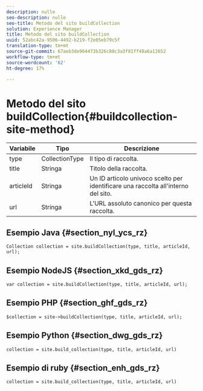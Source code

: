 ```yaml
---
description: nulle
seo-description: nulle
seo-title: Metodo del sito buildCollection
solution: Experience Manager
title: Metodo del sito buildCollection
uuid: 52abc42a-9506-4492-b219-f2e05eb79c5f
translation-type: tm+mt
source-git-commit: 67aeb3de964473b326c88c3a3f81ff48a6a12652
workflow-type: tm+mt
source-wordcount: '62'
ht-degree: 17%

---
```



# Metodo del sito buildCollection{#buildcollection-site-method}

| Variabile | Tipo | Descrizione |
|--- |--- |--- |
| type | CollectionType | Il tipo di raccolta. |
| title | Stringa | Titolo della raccolta. |
| articleId | Stringa | Un ID articolo univoco scelto per identificare una raccolta all&#39;interno del sito. |
| url | Stringa | L&#39;URL assoluto canonico per questa raccolta. |

## Esempio Java {#section_nyl_ycs_rz}

```
Collection collection = site.buildCollection(type, title, articleId, url); 
```

## Esempio NodeJS {#section_xkd_gds_rz}

```
var collection = site.buildCollection(type, title, articleId, url); 
```

## Esempio PHP {#section_ghf_gds_rz}

```
$collection = site->buildCollection(type, title, articleId, url); 
```

## Esempio Python {#section_dwg_gds_rz}

```
collection = site.build_collection(type, title, articleId, url) 
```

## Esempio di ruby {#section_enh_gds_rz}

```
collection = site.build_collection(type, title, articleId, url) 
```
